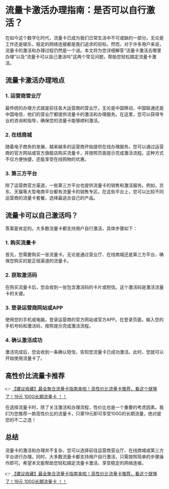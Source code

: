 # 流量卡激活办理指南：是否可以自行激活？

在如今这个数字化时代，流量卡已成为我们日常生活中不可或缺的一部分。无论是工作还是娱乐，稳定的网络连接都是我们追求的目标。然而，对于许多用户来说，流量卡的激活和办理过程仍然是一个谜。本文将为您详细解答“流量卡激活去哪里办理”以及“流量卡可以自己激活吗”这两个常见问题，帮助您轻松搞定流量卡激活。

## 流量卡激活办理地点

### 1. 运营商营业厅
最传统的办理方式就是前往各大运营商的营业厅。无论是中国移动、中国联通还是中国电信，他们的营业厅都提供流量卡的激活和办理服务。在这里，您可以获得专业的咨询和指导，确保您的流量卡能够顺利激活。

### 2. 在线商城
随着电子商务的发展，越来越多的运营商开始提供在线办理服务。您可以通过运营商的官方网站或官方旗舰店购买流量卡，并按照页面提示完成激活流程。这种方式不仅方便快捷，还能享受在线购物的优惠。

### 3. 第三方平台
除了运营商官方渠道，一些第三方平台也提供流量卡的销售和激活服务。例如，京东、天猫等大型电商平台都有流量卡的销售专区。在这些平台上，您可以比较不同运营商的流量卡套餐，选择最适合自己的产品。

## 流量卡可以自己激活吗？

答案是肯定的。大多数流量卡都支持用户自行激活，具体步骤如下：

### 1. 购买流量卡
首先，您需要购买一张流量卡。无论是通过营业厅、在线商城还是第三方平台，确保您购买的是正规渠道的流量卡。

### 2. 获取激活码
在购买流量卡后，您会收到一张包含激活码的卡片或短信。这个激活码是激活流量卡的关键。

### 3. 登录运营商网站或APP
使用您的手机或电脑，登录运营商的官方网站或官方APP。在登录页面，输入您的手机号码和激活码，按照提示完成激活流程。

### 4. 确认激活成功
激活完成后，您会收到一条确认短信，告知您流量卡已成功激活。此时，您就可以开始使用流量卡了。

## 高性价比流量卡推荐

👉 [【建议收藏】最全聚合流量卡指南来啦！高性价比流量卡推荐，看这个就够了！19元 100G长期流量卡 ！！](https://bit.ly/Liuliangka)

在选择流量卡时，除了关注激活和办理流程，性价比也是一个重要的考虑因素。我们为您推荐一款高性价比的流量卡，只需19元即可享受100G的长期流量，绝对是您的不二之选！

## 总结

流量卡的激活和办理并不复杂，您可以选择前往运营商营业厅、在线商城或第三方平台进行办理。同时，大多数流量卡都支持用户自行激活，只需按照简单的步骤操作即可。希望本文能帮助您轻松搞定流量卡激活，享受稳定的网络连接。

👉 [【建议收藏】最全聚合流量卡指南来啦！高性价比流量卡推荐，看这个就够了！19元 100G长期流量卡 ！！](https://bit.ly/Liuliangka)